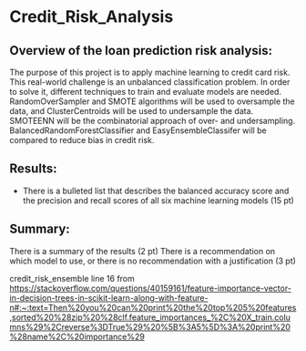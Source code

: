 # Credit_Risk_Analysis
## Overview of the loan prediction risk analysis:
The purpose of this project is to apply machine learning to credit card risk. This real-world challenge is an unbalanced classification problem. In order to solve it, different techniques to train and evaluate models are needed. RandomOverSampler and SMOTE algorithms will be used to oversample the data, and ClusterCentroids will be used to undersample the data. SMOTEENN will be the combinatorial approach of over- and undersampling. BalancedRandomForestClassifier and EasyEnsembleClassifer will be compared to reduce bias in credit risk. 

## Results:

* There is a bulleted list that describes the balanced accuracy score and the precision and recall scores of all six machine learning models (15 pt)
## Summary:

There is a summary of the results (2 pt)
There is a recommendation on which model to use, or there is no recommendation with a justification (3 pt)

credit_risk_ensemble line 16 from https://stackoverflow.com/questions/40159161/feature-importance-vector-in-decision-trees-in-scikit-learn-along-with-feature-n#:~:text=Then%20you%20can%20print%20the%20top%205%20features,sorted%20%28zip%20%28clf.feature_importances_%2C%20X_train.columns%29%2Creverse%3DTrue%29%20%5B%3A5%5D%3A%20print%20%28name%2C%20importance%29
